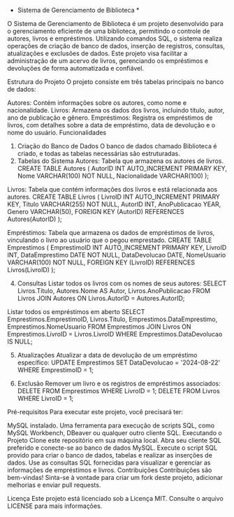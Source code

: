 * Sistema de Gerenciamento de Biblioteca *

O Sistema de Gerenciamento de Biblioteca é um projeto desenvolvido para o gerenciamento eficiente de uma biblioteca, permitindo o controle de autores, livros e empréstimos. Utilizando comandos SQL, o sistema realiza operações de criação de banco de dados, inserção de registros, consultas, atualizações e exclusões de dados. Este projeto visa facilitar a administração de um acervo de livros, gerenciando os empréstimos e devoluções de forma automatizada e confiável.

Estrutura do Projeto
O projeto consiste em três tabelas principais no banco de dados:

Autores: Contém informações sobre os autores, como nome e nacionalidade.
Livros: Armazena os dados dos livros, incluindo título, autor, ano de publicação e gênero.
Empréstimos: Registra os empréstimos de livros, com detalhes sobre a data de empréstimo, data de devolução e o nome do usuário.
Funcionalidades
1. Criação do Banco de Dados
O banco de dados chamado Biblioteca é criado, e todas as tabelas necessárias são estruturadas.
2. Tabelas do Sistema
Autores: Tabela que armazena os autores de livros.
CREATE TABLE Autores (
    AutorID INT AUTO_INCREMENT PRIMARY KEY,
    Nome VARCHAR(100) NOT NULL,
    Nacionalidade VARCHAR(100)
);

Livros: Tabela que contém informações dos livros e está relacionada aos autores.
CREATE TABLE Livros (
    LivroID INT AUTO_INCREMENT PRIMARY KEY,
    Titulo VARCHAR(255) NOT NULL,
    AutorID INT,
    AnoPublicacao YEAR,
    Genero VARCHAR(50),
    FOREIGN KEY (AutorID) REFERENCES Autores(AutorID)
);

Empréstimos: Tabela que armazena os dados de empréstimos de livros, vinculando o livro ao usuário que o pegou emprestado.
CREATE TABLE Emprestimos (
    EmprestimoID INT AUTO_INCREMENT PRIMARY KEY,
    LivroID INT,
    DataEmprestimo DATE NOT NULL,
    DataDevolucao DATE,
    NomeUsuario VARCHAR(100) NOT NULL,
    FOREIGN KEY (LivroID) REFERENCES Livros(LivroID)
);

4. Consultas
Listar todos os livros com os nomes de seus autores:
SELECT Livros.Titulo, Autores.Nome AS Autor, Livros.AnoPublicacao
FROM Livros
JOIN Autores ON Livros.AutorID = Autores.AutorID;

Listar todos os empréstimos em aberto
SELECT Emprestimos.EmprestimoID, Livros.Titulo, Emprestimos.DataEmprestimo, Emprestimos.NomeUsuario
FROM Emprestimos
JOIN Livros ON Emprestimos.LivroID = Livros.LivroID
WHERE Emprestimos.DataDevolucao IS NULL;

5. Atualizações
Atualizar a data de devolução de um empréstimo específico:
UPDATE Emprestimos
SET DataDevolucao = '2024-08-22'
WHERE EmprestimoID = 1;

6. Exclusão
Remover um livro e os registros de empréstimos associados:
DELETE FROM Emprestimos WHERE LivroID = 1;
DELETE FROM Livros WHERE LivroID = 1;


Pré-requisitos
Para executar este projeto, você precisará ter:

MySQL instalado.
Uma ferramenta para execução de scripts SQL, como MySQL Workbench, DBeaver ou qualquer outro cliente SQL.
Executando o Projeto
Clone este repositório em sua máquina local.
Abra seu cliente SQL preferido e conecte-se ao banco de dados MySQL.
Execute o script SQL provido para criar o banco de dados, tabelas e realizar as inserções de dados.
Use as consultas SQL fornecidas para visualizar e gerenciar as informações de empréstimos e livros.
Contribuições
Contribuições são bem-vindas! Sinta-se à vontade para criar um fork deste projeto, adicionar melhorias e enviar pull requests.

Licença
Este projeto está licenciado sob a Licença MIT. Consulte o arquivo LICENSE para mais informações.


